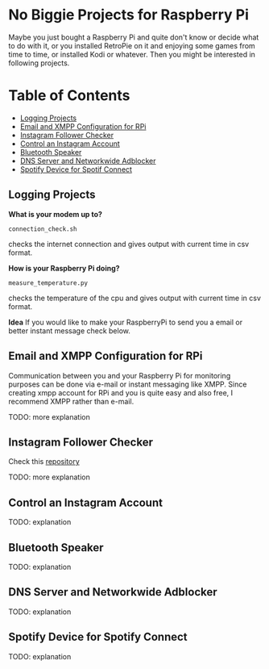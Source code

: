 # No Biggie Projects for Raspberry Pi

Maybe you just bought a Raspberry Pi and quite don't know or decide what to do with it, or you installed RetroPie on it and enjoying some games from time to time, or installed Kodi or whatever. Then you might be interested in following projects. 

Table of Contents
=================

* [Logging Projects](#logging-projects)
* [Email and XMPP Configuration for RPi](#Email-and-XMPP-Configuration-for-RPi)
* [Instagram Follower Checker](#instagram-follower-checker)
* [Control an Instagram Account](#control-an-instagram-account)
* [Bluetooth Speaker](#bluetooth-speaker)
* [DNS Server and Networkwide Adblocker](#dns-server-and-networkwide-adblocker)
* [Spotify Device for Spotif Connect](#spotify-device-for-spotify-connect)



## Logging Projects 

**What is your modem up to?**

    connection_check.sh
 checks the internet connection and gives output with current time in csv format.

**How is your Raspberry Pi doing?**

    measure_temperature.py
 checks the temperature of the cpu and gives output with current time in csv format.

**Idea** If you would like to make your RaspberryPi to send you a email or better instant message check below.

## Email and XMPP Configuration for RPi
Communication between you and your Raspberry Pi for monitoring purposes can be done via e-mail or instant messaging like XMPP. Since creating xmpp account for RPi and you is quite easy and also free, I recommend XMPP rather than e-mail.


TODO: more explanation

## Instagram Follower Checker


Check this [repository][instaunf]

TODO: more explanation

## Control an Instagram Account

TODO: explanation

## Bluetooth Speaker ##
TODO: explanation

## DNS Server and Networkwide Adblocker

TODO: explanation

## Spotify Device for Spotify Connect ##

TODO: explanation



[//]: # (These are reference links used in the body of this note and get stripped out when the markdown processor does its job. There is no need to format nicely because it shouldn't be seen. Thanks SO - http://stackoverflow.com/questions/4823468/store-comments-in-markdown-syntax)


   [instaunf]: <https://github.com/ozkc/instagram-unfollowers>

